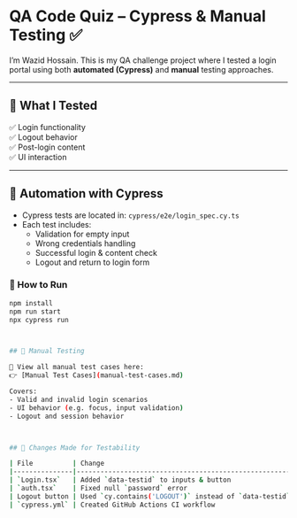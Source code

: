# QA Code Quiz – Cypress & Manual Testing ✅

I’m Wazid Hossain. This is my QA challenge project where I tested a login portal using both **automated (Cypress)** and **manual** testing approaches.

---

## 🔧 What I Tested

✅ Login functionality   
✅ Logout behavior  
✅ Post-login content  
✅ UI interaction

---

## 🚀 Automation with Cypress

- Cypress tests are located in: `cypress/e2e/login_spec.cy.ts`
- Each test includes:
  - Validation for empty input
  - Wrong credentials handling
  - Successful login & content check
  - Logout and return to login form

### 🧪 How to Run

```bash
npm install
npm run start
npx cypress run



## 📄 Manual Testing

🧪 View all manual test cases here:  
👉 [Manual Test Cases](manual-test-cases.md)

Covers:
- Valid and invalid login scenarios
- UI behavior (e.g. focus, input validation)
- Logout and session behavior



## 🔁 Changes Made for Testability

| File          | Change                                                | Why                                           |
|---------------|--------------------------------------------------------|-----------------------------------------------|
| `Login.tsx`   | Added `data-testid` to inputs & button                 | Makes them selectable in Cypress              |
| `auth.tsx`    | Fixed null `password` error                            | Prevents app crash on login attempt           |
| Logout button | Used `cy.contains('LOGOUT')` instead of `data-testid` | It didn’t originally have a `data-testid`     |
| `cypress.yml` | Created GitHub Actions CI workflow                     | Automates testing on push / pull request      |


